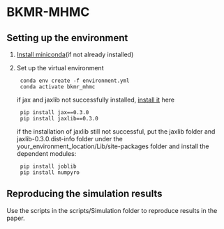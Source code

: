 # BKMR-MHMC

## Setting up the environment
1. [Install miniconda](https://docs.conda.io/projects/conda/en/latest/user-guide/install/)(if not already installed)
2. Set up the virtual environment<br>        

        conda env create -f environment.yml
        conda activate bkmr_mhmc

    if jax and jaxlib not successfully installed, [install it](https://github.com/google/jax#installation) here<br>

        pip install jax==0.3.0
        pip install jaxlib==0.3.0

    if the installation of jaxlib still not successful, put the jaxlib folder and jaxlib-0.3.0.dist-info folder under the your_environment_location/Lib/site-packages folder and install the dependent modules:

        pip install joblib 
        pip install numpyro 

## Reproducing the simulation results
Use the scripts in the scripts/Simulation folder to reproduce results in the paper.



